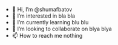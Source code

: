 - 👋 Hi, I’m @shumafbatov
- 👀 I’m interested in bla bla
- 🌱 I’m currently learning blu blu 
- 💞️ I’m looking to collaborate on blya blya 
- 📫 How to reach me nothing

